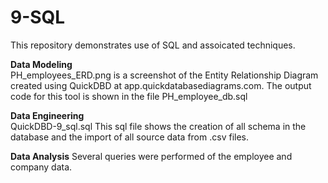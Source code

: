 # 9-SQL

This repository demonstrates use of SQL and assoicated techniques.

**Data Modeling**<br>
PH_employees_ERD.png is a screenshot of the Entity Relationship Diagram created using QuickDBD at app.quickdatabasediagrams.com.
The output code for this tool is shown in the file PH_employee_db.sql

**Data Engineering**<br>
QuickDBD-9_sql.sql This sql file shows the creation of all schema in the database and the import of all source data from .csv files.

**Data Analysis**
Several queries were performed of the employee and company data.
 
